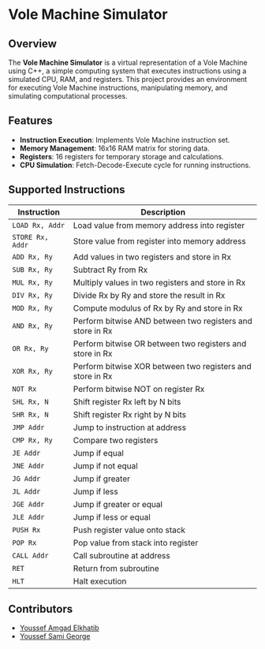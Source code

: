 # Vole Machine Simulator

## Overview
The **Vole Machine Simulator** is a virtual representation of a Vole Machine using C++, a simple computing system that executes instructions using a simulated CPU, RAM, and registers. This project provides an environment for executing Vole Machine instructions, manipulating memory, and simulating computational processes.

## Features
- **Instruction Execution**: Implements Vole Machine instruction set.
- **Memory Management**: 16x16 RAM matrix for storing data.
- **Registers**: 16 registers for temporary storage and calculations.
- **CPU Simulation**: Fetch-Decode-Execute cycle for running instructions.



## Supported Instructions
| Instruction | Description |
|------------|-------------|
| `LOAD Rx, Addr` | Load value from memory address into register |
| `STORE Rx, Addr` | Store value from register into memory address |
| `ADD Rx, Ry` | Add values in two registers and store in Rx |
| `SUB Rx, Ry` | Subtract Ry from Rx |
| `MUL Rx, Ry` | Multiply values in two registers and store in Rx |
| `DIV Rx, Ry` | Divide Rx by Ry and store the result in Rx |
| `MOD Rx, Ry` | Compute modulus of Rx by Ry and store in Rx |
| `AND Rx, Ry` | Perform bitwise AND between two registers and store in Rx |
| `OR Rx, Ry` | Perform bitwise OR between two registers and store in Rx |
| `XOR Rx, Ry` | Perform bitwise XOR between two registers and store in Rx |
| `NOT Rx` | Perform bitwise NOT on register Rx |
| `SHL Rx, N` | Shift register Rx left by N bits |
| `SHR Rx, N` | Shift register Rx right by N bits |
| `JMP Addr` | Jump to instruction at address |
| `CMP Rx, Ry` | Compare two registers |
| `JE Addr` | Jump if equal |
| `JNE Addr` | Jump if not equal |
| `JG Addr` | Jump if greater |
| `JL Addr` | Jump if less |
| `JGE Addr` | Jump if greater or equal |
| `JLE Addr` | Jump if less or equal |
| `PUSH Rx` | Push register value onto stack |
| `POP Rx` | Pop value from stack into register |
| `CALL Addr` | Call subroutine at address |
| `RET` | Return from subroutine |
| `HLT` | Halt execution |

## Contributors

- [Youssef Amgad Elkhatib](https://github.com/Youssef-Amgad-Elkhatib)
- [Youssef Sami George](https://github.com/YoussefSamiGeorges)

